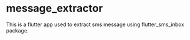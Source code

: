# message_extractor
This is  a flutter app used to extract sms message using flutter_sms_inbox package.
